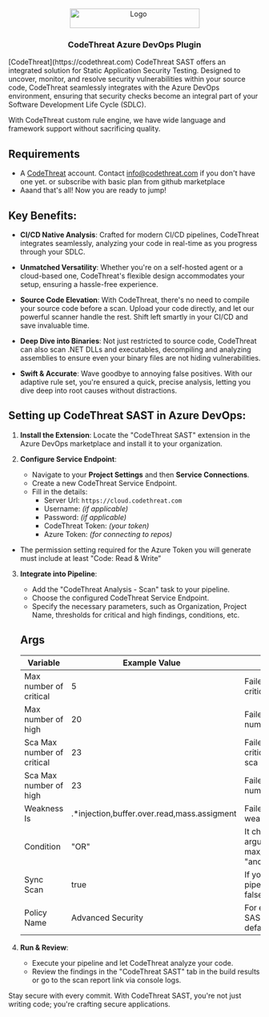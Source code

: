 
<!-- PROJECT LOGO -->
<br />
<p align="center">
  <a href="https://codethreat.com">
    <img src="https://www.codethreat.com/_next/static/media/ct-logo.0cc6530f.svg" alt="Logo" width="259" height="39">
  </a>

  <h3 align="center">CodeThreat Azure DevOps Plugin</h3>

</p>
[CodeThreat](https://codethreat.com)  CodeThreat SAST offers an integrated solution for Static Application Security Testing. Designed to uncover, monitor, and resolve security vulnerabilities within your source code, CodeThreat seamlessly integrates with the Azure DevOps environment, ensuring that security checks become an integral part of your Software Development Life Cycle (SDLC).

With CodeThreat custom rule engine, we have wide language and framework support without sacrificing quality.

## Requirements

* A [CodeThreat](https://cloud.codethreat.com) account. Contact info@codethreat.com if you don't have one yet. or subscribe with basic plan from github marketplace
* Aaand that's all! Now you are ready to jump!

## Key Benefits:

-   **CI/CD Native Analysis**: Crafted for modern CI/CD pipelines, CodeThreat integrates seamlessly, analyzing your code in real-time as you progress through your SDLC.
    
-   **Unmatched Versatility**: Whether you're on a self-hosted agent or a cloud-based one, CodeThreat's flexible design accommodates your setup, ensuring a hassle-free experience.
    
-   **Source Code Elevation**: With CodeThreat, there's no need to compile your source code before a scan. Upload your code directly, and let our powerful scanner handle the rest. Shift left smartly in your CI/CD and save invaluable time.
    
-   **Deep Dive into Binaries**: Not just restricted to source code, CodeThreat can also scan .NET DLLs and executables, decompiling and analyzing assemblies to ensure even your binary files are not hiding vulnerabilities.
        
-   **Swift & Accurate**: Wave goodbye to annoying false positives. With our adaptive rule set, you're ensured a quick, precise analysis, letting you dive deep into root causes without distractions.

## Setting up CodeThreat SAST in Azure DevOps:

1.  **Install the Extension**: Locate the "CodeThreat SAST" extension in the Azure DevOps marketplace and install it to your organization.
    
2.  **Configure Service Endpoint**:
    
    -   Navigate to your **Project Settings** and then **Service Connections**.
    -   Create a new CodeThreat Service Endpoint.
    -   Fill in the details:
        -   Server Url: `https://cloud.codethreat.com`
        -   Username: _(if applicable)_
        -   Password: _(if applicable)_
        -   CodeThreat Token: _(your token)_
        -   Azure Token: _(for connecting to repos)_

  - The permission setting required for the Azure Token you will generate must include at least "Code: Read & Write”

3.  **Integrate into Pipeline**:
    
    -   Add the "CodeThreat Analysis - Scan" task to your pipeline.
    -   Choose the configured CodeThreat Service Endpoint.
    -   Specify the necessary parameters, such as Organization, Project Name, thresholds for critical and high findings, conditions, etc.

    ## Args

    | Variable  | Example Value &nbsp;| Description &nbsp; | Type | Required | Default |
    | ------------- | ------------- | ------------- |------------- | ------------- | ------------- |
    | Max number of critical | 5 | Failed condition for maximum critical number of found issues | Number | No | N/A
    | Max number of high | 20 | Failed condition for maximum high number of found issues | Number | No | N/A
    | Sca Max number of critical | 23 | Failed condition for maximum critical number of found issues, for sca | Number | No | N/A
    | Sca Max number of high | 23 | Failed condition for maximum high number of found issues, for sca | Number | No | N/A
    | Weakness Is | .*injection,buffer.over.read,mass.assigment | Failed condition for found issues weakness id's. | String | No | N/A
    | Condition | "OR" | It checks failed arguments(max_number_of_critical, max_number_of_high)  using with "and" or "or". | String | No | AND
    | Sync Scan | true | If you don't want to wait for the pipeline to finish scanning, set it to false | Boolean | No | true
    | Policy Name | Advanced Security | For example, Advanced Security, SAST Scan, SCA Scan, etc. By default Advanced Security. | String | No | Advanced Security

4.  **Run & Review**:
    
    -   Execute your pipeline and let CodeThreat analyze your code.
    -   Review the findings in the "CodeThreat SAST" tab in the build results or go to the scan report link via console logs.

Stay secure with every commit. With CodeThreat SAST, you're not just writing code; you're crafting secure applications.
